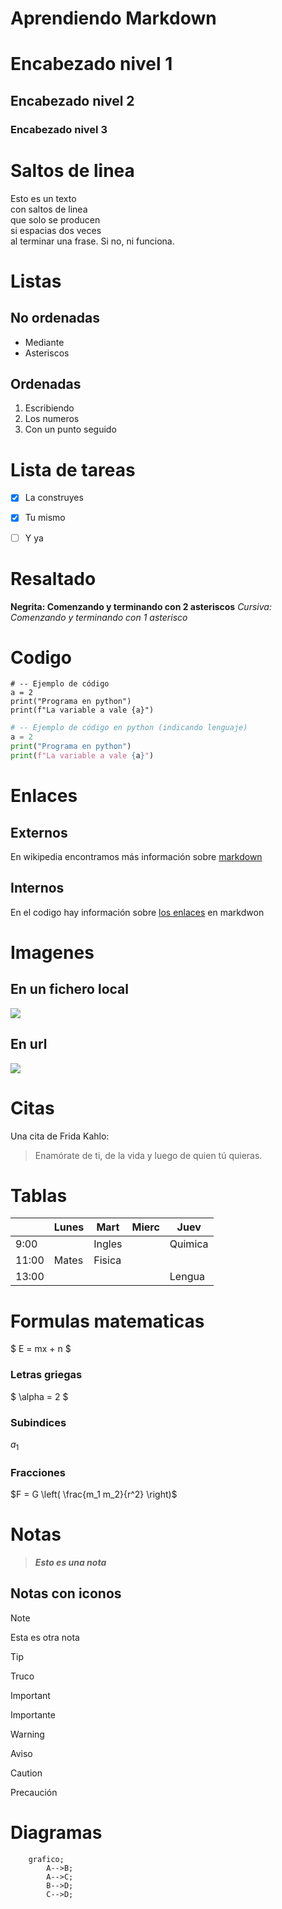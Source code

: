 # Aprendiendo Markdown

# Encabezado nivel 1
## Encabezado nivel 2
### Encabezado nivel 3


# Saltos de linea
Esto es un texto  
con saltos de linea  
que solo se producen  
si espacias dos veces  
al terminar una frase.
Si no, ni funciona.


# Listas
## No ordenadas
* Mediante
* Asteriscos


## Ordenadas
1. Escribiendo
2. Los numeros
3. Con un punto seguido


# Lista de tareas
- [x] La construyes
- [x] Tu mismo
- [ ] Y ya


# Resaltado
**Negrita: Comenzando y terminando con 2 asteriscos**
*Cursiva: Comenzando y terminando con 1 asterisco*


# Codigo
```
# -- Ejemplo de código 
a = 2
print("Programa en python")
print(f"La variable a vale {a}")
```

```python
# -- Ejemplo de código en python (indicando lenguaje)
a = 2
print("Programa en python")
print(f"La variable a vale {a}")
```


# Enlaces
## Externos
En wikipedia encontramos más información sobre [markdown](https://es.wikipedia.org/wiki/Markdown)

## Internos
En el codigo hay información sobre [los enlaces](#Enlaces) en markdwon


# Imagenes
## En un fichero local
![](Logo-urjc.png)

## En url
![](https://www.dzoom.org.es/wp-content/uploads/2017/07/seebensee-2384369-810x540.jpg)


# Citas

Una cita de Frida Kahlo:
> Enamórate de ti, de la vida y luego de quien tú quieras.


# Tablas

|         | Lunes | Mart | Mierc| Juev |
|---------|-------|------|------|------|
|  9:00   |       |Ingles|      |Quimica|
|  11:00  | Mates |Fisica|      |      |
|  13:00  |       |      |      |Lengua|



# Formulas matematicas

$ E = mx + n $  

### Letras griegas
$ \alpha = 2 $
### Subindices
$a_1$
### Fracciones
$F = G \left( \frac{m_1 m_2}{r^2} \right)$    


# Notas
>**_Esto es una nota_**

## Notas con iconos
> [!NOTE]  
> Esta es otra nota 

> [!TIP]
> Truco

> [!IMPORTANT]  
> Importante

> [!WARNING]  
> Aviso

> [!CAUTION]
> Precaución


# Diagramas

```mermaid
    grafico;
        A-->B;
        A-->C;
        B-->D;
        C-->D;
```





